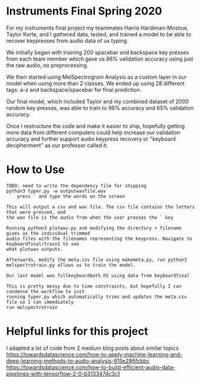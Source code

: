 # Instruments Final Spring 2020

For my instruments final project my teammates Harris Hardiman-Mostow, Taylor Korte, and I
gathered data, tested, and trained a model to be able to recover keypresses from 
audio data of us typing. 

We initially began with training 200 spacebar and backspace key presses from each team member
which gave us 86% validation accuracy using just the raw audio, no preprocessing. 

We then started using MelSpectrogram Analysis as a custom layer in our model when using more than
2 classes. We ended up using 28 different tags: a-z and backspace/spacebar for final prediction. 

Our final model, which included Taylor and my combined dataset of 2000 random key presses, was able to 
train to 98% accuracy and 65% validation accuracy.

Once I restructure the code and make it easier to ship, hopefully getting more data from different 
computers could help increase our validation accuracy and further support audio keypress recovery
or "keyboard decipherment" as our professor called it. 

# How to Use

	TODO: need to write the dependency file for shipping 
	python3 typer.py -w outputwavfile.wav
		press ` and type the words on the screen 

	This will output a csv and wav file. The csv file contains the letters that were pressed, and 
	the wav file is the audio from when the user presses the ` key

	Running python3 plotwav.py and modifying the directory + filename gives us the individual trimmed
	audio files with the filenames representing the keypress. Navigate to keyboardfinal/train1 to see 
	what plotwav outputs. 

	Afterwards, modify the meta.csv file using makemeta.py, run python3 melspectrotrain.py allows us to train the model. 

	Our last model was fullkeyboardboth.h5 using data from keyboardfinal 

	This is pretty messy due to time constraints, but hopefully I can condense the workflow to just 
	running typer.py which automatically trims and updates the meta.csv file so I can immediately
	run melspectrotrain 


# Helpful links for this project 

I adapted a lot of code from 2 medium blog posts about similar topics 
https://towardsdatascience.com/how-to-apply-machine-learning-and-deep-learning-methods-to-audio-analysis-615e286fcbbc
https://towardsdatascience.com/how-to-build-efficient-audio-data-pipelines-with-tensorflow-2-0-b3133474c3c1

